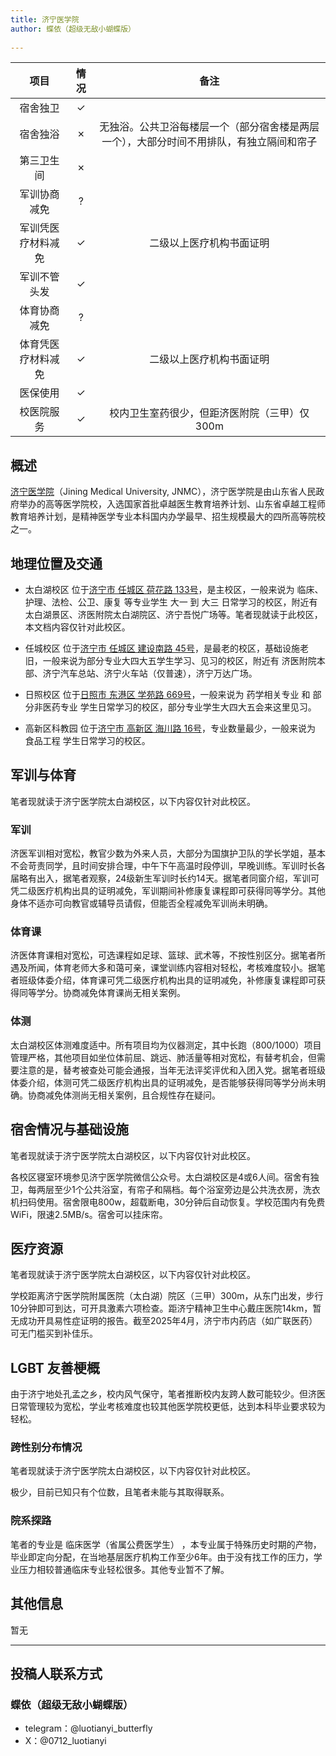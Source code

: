 ```yaml
---
title: 济宁医学院
author: 蝶依（超级无敌小蝴蝶版）
  
---
```


|        项目        | 情况 |     备注     |
| :----------------: | :--: | :----------: |
|      宿舍独卫      |  ✓  |			 |
|      宿舍独浴      |  ✗   |  无独浴。公共卫浴每楼层一个（部分宿舍楼是两层一个），大部分时间不用排队，有独立隔间和帘子            |
|     第三卫生间     |  ✗   |              |
|    军训协商减免    |  ?   |              |
| 军训凭医疗材料减免 |  ✓   |   二级以上医疗机构书面证明  |
|    军训不管头发    |  ✓   | 			 |
|    体育协商减免    |  ?   |              |
| 体育凭医疗材料减免 |  ✓   |  二级以上医疗机构书面证明   |
|      医保使用      |  ✓   |  						  |
|     校医院服务     |  ✓   |校内卫生室药很少，但距济医附院（三甲）仅300m|


## 概述

[济宁医学院](https://www.jnmc.edu.cn/)（Jining Medical University, JNMC），济宁医学院是由山东省人民政府举办的高等医学院校，入选国家首批卓越医生教育培养计划、山东省卓越工程师教育培养计划，是精神医学专业本科国内办学最早、招生规模最大的四所高等院校之一。

## 地理位置及交通

- 太白湖校区 位于[济宁市 任城区 荷花路 133号](https://ditu.amap.com/place/B02190AXWJ)，是主校区，一般来说为 临床、护理、法检、公卫、康复 等专业学生 大一 到 大三 日常学习的校区，附近有 太白湖景区、济医附院太白湖院区、济宁吾悦广场等。笔者现就读于此校区，本文档内容仅针对此校区。

- 任城校区 位于[济宁市 任城区 建设南路 45号](https://ditu.amap.com/place/B0219057F4)，是最老的校区，基础设施老旧，一般来说为部分专业大四大五学生学习、见习的校区，附近有 济医附院本部、济宁汽车总站、济宁火车站（仅普速），济宁万达广场。

- 日照校区 位于[日照市 东港区 学苑路 669号](https://ditu.amap.com/place/B027902TGV)，一般来说为 药学相关专业 和 部分非医药专业 学生日常学习的校区，部分专业学生大四大五会来这里见习。

- 高新区科教园 位于[济宁市 高新区 海川路 16号](https://ditu.amap.com/place/B0FFG6XUKZ)，专业数量最少，一般来说为 食品工程 学生日常学习的校区。

## 军训与体育
笔者现就读于济宁医学院太白湖校区，以下内容仅针对此校区。

### 军训

济医军训相对宽松，教官少数为外来人员，大部分为国旗护卫队的学长学姐，基本不会苛责同学，且时间安排合理，中午下午高温时段停训，早晚训练。军训时长各届略有出入，据笔者观察，24级新生军训时长约14天。据笔者同窗介绍，军训可凭二级医疗机构出具的证明减免，军训期间补修康复课程即可获得同等学分。其他身体不适亦可向教官或辅导员请假，但能否全程减免军训尚未明确。

### 体育课

济医体育课相对宽松，可选课程如足球、篮球、武术等，不按性别区分。据笔者所遇及所闻，体育老师大多和蔼可亲，课堂训练内容相对轻松，考核难度较小。据笔者班级体委介绍，体育课可凭二级医疗机构出具的证明减免，补修康复课程即可获得同等学分。协商减免体育课尚无相关案例。

### 体测

太白湖校区体测难度适中。所有项目均为仪器测定，其中长跑（800/1000）项目管理严格，其他项目如坐位体前屈、跳远、肺活量等相对宽松，有替考机会，但需要注意的是，替考被查处可能会通报，当年无法评奖评优和入团入党。据笔者班级体委介绍，体测可凭二级医疗机构出具的证明减免，是否能够获得同等学分尚未明确。协商减免体测尚无相关案例，且合规性存在疑问。

## 宿舍情况与基础设施

笔者现就读于济宁医学院太白湖校区，以下内容仅针对此校区。

各校区寝室环境参见济宁医学院微信公众号。太白湖校区是4或6人间。宿舍有独卫，每两层至少1个公共浴室，有帘子和隔档。每个浴室旁边是公共洗衣房，洗衣机扫码使用。宿舍限电800w，超载断电，30分钟后自动恢复。学校范围内有免费WiFi，限速2.5MB/s。宿舍可以挂床帘。


## 医疗资源

笔者现就读于济宁医学院太白湖校区，以下内容仅针对此校区。

学校距离济宁医学院附属医院（太白湖）院区（三甲）300m，从东门出发，步行10分钟即可到达，可开具激素六项检查。距济宁精神卫生中心戴庄医院14km，暂无成功开具易性症证明的报告。截至2025年4月，济宁市内药店（如广联医药）可无门槛买到补佳乐。


## LGBT 友善梗概

由于济宁地处孔孟之乡，校内风气保守，笔者推断校内友跨人数可能较少。但济医日常管理较为宽松，学业考核难度也较其他医学院校更低，达到本科毕业要求较为轻松。

### 跨性别分布情况

笔者现就读于济宁医学院太白湖校区，以下内容仅针对此校区。

极少，目前已知只有个位数，且笔者未能与其取得联系。


### 院系探路

笔者的专业是 临床医学（省属公费医学生） ，本专业属于特殊历史时期的产物，毕业即定向分配，在当地基层医疗机构工作至少6年。由于没有找工作的压力，学业压力相较普通临床专业轻松很多。其他专业暂不了解。

## 其他信息

暂无

---

## 投稿人联系方式


### 蝶依（超级无敌小蝴蝶版）

- telegram：@luotianyi_butterfly
- X：@0712_luotianyi
